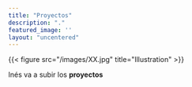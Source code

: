 ```yaml
---
title: "Proyectos"
description: "."
featured_image: ''
layout: "uncentered"
---
```

{{< figure src="/images/XX.jpg" title="Illustration" >}}

Inés va a subir los **proyectos**